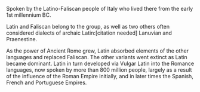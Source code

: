 Spoken by the Latino-Faliscan people of Italy who lived there from the early 1st millennium BC.

Latin and Faliscan belong to the group, as well as two others often considered dialects of archaic Latin:[citation needed] Lanuvian and Praenestine.

As the power of Ancient Rome grew, Latin absorbed elements of the other languages and replaced Faliscan. The other variants went extinct as Latin became dominant. Latin in turn developed via Vulgar Latin into the Romance languages, now spoken by more than 800 million people, largely as a result of the influence of the Roman Empire initially, and in later times the Spanish, French and Portuguese Empires.